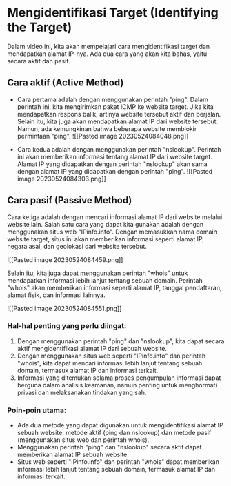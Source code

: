 # Mengidentifikasi Target (Identifying the Target)

Dalam video ini, kita akan mempelajari cara mengidentifikasi target dan mendapatkan alamat IP-nya. Ada dua cara yang akan kita bahas, yaitu secara aktif dan pasif.

## Cara aktif (Active Method)

- Cara pertama adalah dengan menggunakan perintah "ping". Dalam perintah ini, kita mengirimkan paket ICMP ke website target. Jika kita mendapatkan respons balik, artinya website tersebut aktif dan berjalan. Selain itu, kita juga akan mendapatkan alamat IP dari website tersebut. Namun, ada kemungkinan bahwa beberapa website memblokir permintaan "ping".
	![[Pasted image 20230524084048.png]]

- Cara kedua adalah dengan menggunakan perintah "nslookup". Perintah ini akan memberikan informasi tentang alamat IP dari website target. Alamat IP yang didapatkan dengan perintah "nslookup" akan sama dengan alamat IP yang didapatkan dengan perintah "ping".
	![[Pasted image 20230524084303.png]]

## Cara pasif (Passive Method)

Cara ketiga adalah dengan mencari informasi alamat IP dari website melalui website lain. Salah satu cara yang dapat kita gunakan adalah dengan menggunakan situs web "IPinfo.info". Dengan memasukkan nama domain website target, situs ini akan memberikan informasi seperti alamat IP, negara asal, dan geolokasi dari website tersebut.

![[Pasted image 20230524084459.png]]

Selain itu, kita juga dapat menggunakan perintah "whois" untuk mendapatkan informasi lebih lanjut tentang sebuah domain. Perintah "whois" akan memberikan informasi seperti alamat IP, tanggal pendaftaran, alamat fisik, dan informasi lainnya.

![[Pasted image 20230524084551.png]]

### Hal-hal penting yang perlu diingat:

1. Dengan menggunakan perintah "ping" dan "nslookup", kita dapat secara aktif mengidentifikasi alamat IP dari sebuah website.
2. Dengan menggunakan situs web seperti "IPinfo.info" dan perintah "whois", kita dapat mencari informasi lebih lanjut tentang sebuah domain, termasuk alamat IP dan informasi terkait.
3. Informasi yang ditemukan selama proses pengumpulan informasi dapat berguna dalam analisis keamanan, namun penting untuk menghormati privasi dan melaksanakan tindakan yang sah.

### Poin-poin utama:

- Ada dua metode yang dapat digunakan untuk mengidentifikasi alamat IP sebuah website: metode aktif (ping dan nslookup) dan metode pasif (menggunakan situs web dan perintah whois).
- Menggunakan perintah "ping" dan "nslookup" secara aktif dapat memberikan alamat IP sebuah website.
- Situs web seperti "IPinfo.info" dan perintah "whois" dapat memberikan informasi lebih lanjut tentang sebuah domain, termasuk alamat IP dan informasi terkait.